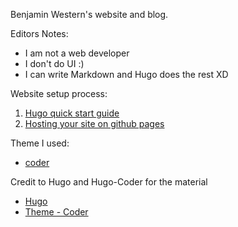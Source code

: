 Benjamin Western's website and blog.

Editors Notes:
- I am not a web developer
- I don't do UI :) 
- I can write Markdown and Hugo does the rest XD

Website setup process:
1. [Hugo quick start guide](https://gohugo.io/getting-started/quick-start/)
2. [Hosting your site on github pages](https://gohugo.io/hosting-and-deployment/hosting-on-github/)

Theme I used:
- [coder](https://github.com/luizdepra/hugo-coder)

Credit to Hugo and Hugo-Coder for the material
- [Hugo](https://github.com/gohugoio/hugo)
- [Theme - Coder](https://github.com/luizdepra/hugo-coder)